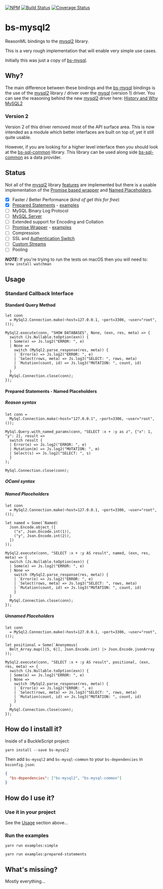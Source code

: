 [![NPM](https://nodei.co/npm/bs-mysql2.png)](https://nodei.co/npm/bs-mysql2/)
[![Build Status](https://travis-ci.org/scull7/bs-mysql2.svg?branch=master)](https://travis-ci.org/scull7/bs-mysql2)
[![Coverage Status](https://coveralls.io/repos/github/scull7/bs-mysql2/badge.svg)](https://coveralls.io/github/scull7/bs-mysql2)

# bs-mysql2

ReasonML bindings to the [mysql2] library.

This is a very rough implementation that will enable very simple use cases.

Initially this was just a copy of [bs-mysql].

## Why?

The main difference between these bindings and the [bs-mysql] bindings is the
use of the [mysql2] library / driver over the [mysql] (version 1) driver. You
can see the reasoning behind the new [mysql2] driver here:
[History and Why MySQL2][mysql2-features]

### Version 2

Version 2 of this driver removed most of the API surface area.  This is now
intended as a module which better interfaces are built on top of, yet it still
quite usable.

However, if you are looking for a higher level interface then you should look
at the [bs-sql-common] library. This library can be used along side
[bs-sql-common] as a data provider.

## Status

Not all of the [mysql2] library [features][mysql2-features] are implemented but
there is a usable implementation of the [Promise based wrapper](#promise-interface)
and [Named Placeholders](#named-placeholders).

 - [x] Faster / Better Performance (_kind of get this for free_)
 - [x] [Prepared Statements][mysql2-prepared-statements] - [examples](#prepared-statements)
 - [ ] MySQL Binary Log Protocol
 - [ ] [MySQL Server][mysql2-server]
 - [ ] Extended support for Encoding and Collation
 - [ ] [Promise Wrapper][mysql2-promise] - [examples](#promise-interface)
 - [ ] Compression
 - [ ] SSL and [Authentication Switch][mysql2-auth-switch]
 - [ ] [Custom Streams][mysql2-custom-streams]
 - [ ] Pooling

 ***NOTE:*** If you're trying to run the tests on macOS then you will need to:
 ` brew install watchman`

## Usage

### Standard Callback Interface

#### Standard Query Method
```reason
let conn
  = MySql2.Connection.make(~host=127.0.0.1, ~port=3306, ~user="root", ());

MySql2.execute(conn, "SHOW DATABASES", None, (exn, res, meta) => {
  switch (Js.Nullable.toOption(exn)) {
  | Some(e) => Js.log2("ERROR: ", e)
  | None =>
    switch (MySql2.parse_response(res, meta)) {
    | `Error(e) => Js.log2("ERROR: ", e)
    | `Select(rows, meta) => Js.log3("SELECT: ", rows, meta)
    | `Mutation(count, id) => Js.log3("MUTATION: ", count, id)
    }
  }
  MySql.Connection.close(conn);
});

```

#### Prepared Statements - Named Placeholders

##### Reason syntax

```reason
let conn =
  MySql.Connection.make(~host="127.0.0.1", ~port=3306, ~user="root", ());

MySql.Query.with_named_params(conn, "SELECT :x + :y as z", {"x": 1, "y": 2}, result =>
  switch result {
  | Error(e) => Js.log2("ERROR: ", e)
  | Mutation(m) => Js.log2("MUTATION: ", m)
  | Select(s) => Js.log2("SELECT: ", s)
  }
);

MySql.Connection.close(conn);
```

##### OCaml syntax

##### Named Placeholders
```reason
let conn
  = MySql2.Connection.make(~host=127.0.0.1, ~port=3306, ~user="root", ());

let named = Some(`Named(
  Json.Encode.object_([
    ("x", Json.Encode.int(1)),
    ("y", Json.Encode.int(2)),
  ])
));

MySql2.execute(conn, "SELECT :x + :y AS result", named, (exn, res, meta) => {
  switch (Js.Nullable.toOption(exn)) {
  | Some(e) => Js.log2("ERROR: ", e)
  | None =>
    switch (MySql2.parse_response(res, meta)) {
    | `Error(e) => Js.log2("ERROR: ", e)
    | `Select(rows, meta) => Js.log3("SELECT: ", rows, meta)
    | `Mutation(count, id) => Js.log3("MUTATION: ", count, id)
    }
  }
  MySql.Connection.close(conn);
});
```

##### Unnamed Placeholders
```reason
let conn
  = MySql2.Connection.make(~host=127.0.0.1, ~port=3306, ~user="root", ());

let positional = Some(`Anonymous(
  Belt_Array.map([|5, 6|], Json.Encode.int) |> Json.Encode.jsonArray
));

MySql2.execute(conn, "SELECT :x + :y AS result", positional, (exn, res, meta) => {
  switch (Js.Nullable.toOption(exn)) {
  | Some(e) => Js.log2("ERROR: ", e)
  | None =>
    switch (MySql2.parse_response(res, meta)) {
    | `Error(e) => Js.log2("ERROR: ", e)
    | `Select(rows, meta) => Js.log3("SELECT: ", rows, meta)
    | `Mutation(count, id) => Js.log3("MUTATION: ", count, id)
    }
  }
  MySql.Connection.close(conn);
});
```

## How do I install it?

Inside of a BuckleScript project:

```shell
yarn install --save bs-mysql2
```

Then add `bs-mysql2` and `bs-mysql-common` to your `bs-dependencies` in `bsconfig.json`:

```json
{
  "bs-dependencies": ["bs-mysql2", "bs-mysql-common"]
}
```

## How do I use it?

### Use it in your project

See the [Usage](#usage) section above...

### Run the examples

```shell
yarn run examples:simple
```

```shell
yarn run examples:prepared-statements
```

## What's missing?

Mostly everything...

[bs-mysql]: https://github.com/davidgomes/bs-mysql
[bs-sql-common]: https://github.com/scull7/bs-sql-common
[mysql]: https://www.npmjs.com/package/mysql
[mysql2]: https://www.npmjs.com/package/mysql2
[mysql2-features]: https://github.com/sidorares/node-mysql2#history-and-why-mysql2
[mysql2-prepared-statements]: https://github.com/sidorares/node-mysql2/tree/master/documentation/Prepared-Statements.md
[mysql2-server]: https://github.com/sidorares/node-mysql2/tree/master/documentation/MySQL-Server.md
[mysql2-promise]: https://github.com/sidorares/node-mysql2/tree/master/documentation/Promise-Wrapper.md
[mysql2-auth-switch]: https://github.com/sidorares/node-mysql2/tree/master/documentation/Authentication-Switch.md
[mysql2-custom-streams]: https://github.com/sidorares/node-mysql2/tree/master/documentation/Extras.md
